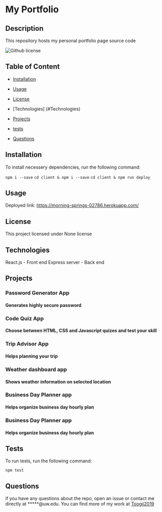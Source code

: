 # My Portfolio

## Description

This repository hosts my personal portfolio page source code

![Github license](https://img.shields.io/badge/license-None-blue.svg)

## Table of Content

 * [Installation](#installation)

 * [Usage](#usage)

 * [License](#license)
 
 * [Technologies] (#Technologies)

 * [Projects](#Projects)

 * [tests](#tests)

* [Questions](#questions)


## Installation

To install necessery dependencies, run the following command:

```npm i --save```
```cd client & npm i --save```
```cd client & npm run deploy```

## Usage

Deployed link: https://morning-springs-02786.herokuapp.com/

## License

 This project licensed under None license
 
## Technologies

 React.js - Front end
 Express server - Back end

## Projects 

### Password Generator App
#### Generates highly secure password

### Code Quiz App
#### Choose between HTML, CSS and Javascript quizes and test your skill

### Trip Advisor App
#### Helps planning your trip

### Weather dashboard app
#### Shows weather information on selected location

### Business Day Planner app
#### Helps organize business day hourly plan

### Business Day Planner app
#### Helps organize business day hourly plan

## Tests

To run tests, run the following command:

```npm test```

## Questions

if you have any questions about the repo, open an issue or contact me directly at *****@uw.edu. You can find more of my work at [Toogii2019](https://github.com/Toogii2019)
